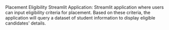 Placement Eligibility Streamlit Application: 
Streamlit application where users can input eligibility criteria for placement. 
Based on these criteria, the application will query a dataset of student information to display eligible candidates' details.

